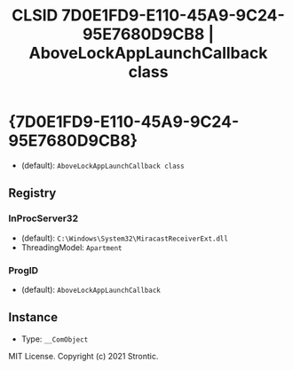 ﻿---
title: "CLSID 7D0E1FD9-E110-45A9-9C24-95E7680D9CB8 | AboveLockAppLaunchCallback class"
excerpt: What is COM-Object CLSID 7D0E1FD9-E110-45A9-9C24-95E7680D9CB8?
---

# {7D0E1FD9-E110-45A9-9C24-95E7680D9CB8}

* (default): `AboveLockAppLaunchCallback class`

## Registry


### InProcServer32

* (default): `C:\Windows\System32\MiracastReceiverExt.dll`
* ThreadingModel: `Apartment`

### ProgID

* (default): `AboveLockAppLaunchCallback`

## Instance

* Type: `__ComObject`

MIT License. Copyright (c) 2021 Strontic.


